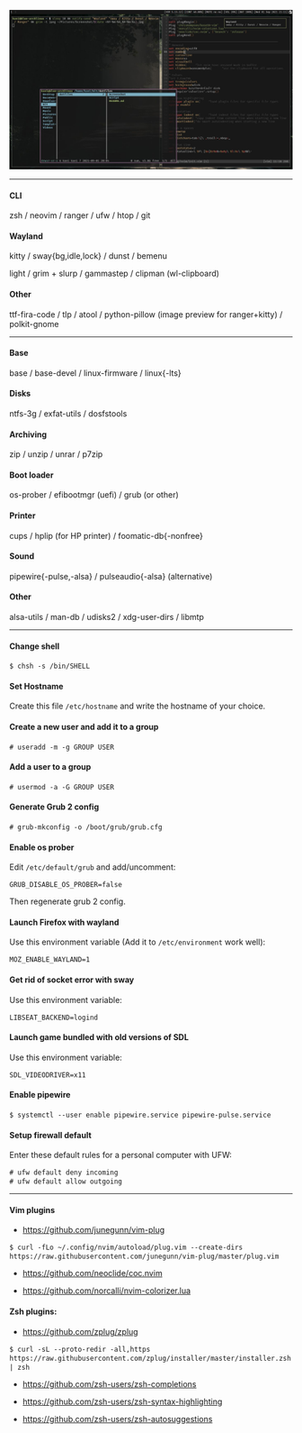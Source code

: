 ![](Screenshot/screenshot.jpg)

---
#### CLI
zsh / neovim / ranger / ufw / htop / git

#### Wayland
kitty / sway{bg,idle,lock} / dunst / bemenu

light / grim + slurp / gammastep / clipman (wl-clipboard)

#### Other
ttf-fira-code / tlp / atool / python-pillow (image preview for ranger+kitty) / polkit-gnome

---
#### Base
base / base-devel / linux-firmware / linux{-lts}

#### Disks
ntfs-3g / exfat-utils / dosfstools

#### Archiving
zip / unzip / unrar / p7zip

#### Boot loader
os-prober / efibootmgr (uefi) / grub (or other)

#### Printer
cups / hplip (for HP printer) / foomatic-db{-nonfree}

#### Sound
pipewire{-pulse,-alsa} / pulseaudio{-alsa} (alternative)

#### Other
alsa-utils / man-db / udisks2 / xdg-user-dirs / libmtp

---
#### Change shell
```
$ chsh -s /bin/SHELL
```

#### Set Hostname
Create this file `/etc/hostname` and write the hostname of your choice.

#### Create a new user and add it to a group
```
# useradd -m -g GROUP USER
```

#### Add a user to a group
```
# usermod -a -G GROUP USER
```

#### Generate Grub 2 config
```
# grub-mkconfig -o /boot/grub/grub.cfg
```

#### Enable os prober
Edit `/etc/default/grub` and add/uncomment:
```
GRUB_DISABLE_OS_PROBER=false
```
Then regenerate grub 2 config.

#### Launch Firefox with wayland
Use this environment variable (Add it to `/etc/environment` work well):
```
MOZ_ENABLE_WAYLAND=1
```

#### Get rid of socket error with sway
Use this environment variable:
```
LIBSEAT_BACKEND=logind
```

#### Launch game bundled with old versions of SDL
Use this environment variable:
```
SDL_VIDEODRIVER=x11
```

#### Enable pipewire
```
$ systemctl --user enable pipewire.service pipewire-pulse.service
```

#### Setup firewall default
Enter these default rules for a personal computer with UFW:
```
# ufw default deny incoming
# ufw default allow outgoing
```

---
#### Vim plugins
- https://github.com/junegunn/vim-plug
```
$ curl -fLo ~/.config/nvim/autoload/plug.vim --create-dirs https://raw.githubusercontent.com/junegunn/vim-plug/master/plug.vim
```

- https://github.com/neoclide/coc.nvim

- https://github.com/norcalli/nvim-colorizer.lua

#### Zsh plugins:
- https://github.com/zplug/zplug
```
$ curl -sL --proto-redir -all,https https://raw.githubusercontent.com/zplug/installer/master/installer.zsh | zsh
```

- https://github.com/zsh-users/zsh-completions

- https://github.com/zsh-users/zsh-syntax-highlighting

- https://github.com/zsh-users/zsh-autosuggestions
